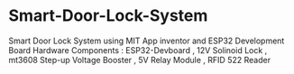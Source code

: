 # Smart-Door-Lock-System
Smart Door Lock System using MIT App inventor  and ESP32 Development Board
Hardware Components : ESP32-Devboard , 12V Solinoid Lock , mt3608 Step-up Voltage Booster , 5V Relay Module , RFID 522 Reader 
